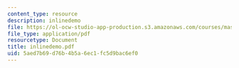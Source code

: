 ```yaml
---
content_type: resource
description: inlinedemo
file: https://ol-ocw-studio-app-production.s3.amazonaws.com/courses/mas-450-holographic-imaging-spring-2003/5aed7b69d76b4b5a6ec1fc5d9bac6ef0_inlinedemo.pdf
file_type: application/pdf
resourcetype: Document
title: inlinedemo.pdf
uid: 5aed7b69-d76b-4b5a-6ec1-fc5d9bac6ef0
---
```

